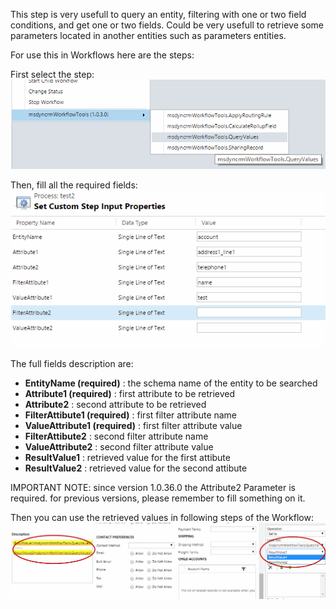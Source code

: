 This step is very usefull to query an entity, filtering with one or two field conditions, and get one or two fields.
Could be very usefull to retrieve some parameters located in another entities such as parameters entities.

For use this in Workflows here are the steps:

First select the step:
![](Query%20Values%20Step_workflowActivity5.gif)

Then, fill all the required fields:
![](Query%20Values%20Step_workflowActivity6.gif)

The full fields description are:
* **EntityName (required)** : the schema name of the entity to be searched
* **Attribute1 (required)** :  first attribute to be retrieved
* **Attribute2** :  second attribute to be retrieved
* **FilterAttibute1 (required)** :  first filter attribute name 
* **ValueAttribute1 (required)** :  first filter attribute value 
* **FilterAttibute2** :  second filter attribute name 
* **ValueAttribute2** :  second filter attribute value 
* **ResultValue1** :  retrieved value for the first attibute
* **ResultValue2** :  retrieved value for the second attibute 

IMPORTANT NOTE: since version 1.0.36.0 the Attribute2 Parameter is required. for previous versions, please remember to fill something on it.

Then you can use the retrieved values in following steps of the Workflow:
![](Query%20Values%20Step_workflowActivity7.gif)






